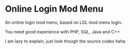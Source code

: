 # Online Login Mod Menu

An online login mod menu, based on LGL mod menu login.

You need good experience with PHP, SQL, Java and C++

I am lazy to explain, just look though the source codes haha